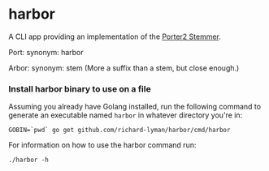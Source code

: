 # harbor

A CLI app providing an implementation of the [Porter2 Stemmer](https://snowballstem.org/algorithms/english/stemmer.html).

Port: synonym: harbor

Arbor: synonym: stem (More a suffix than a stem, but close enough.)

### Install harbor binary to use on a file

Assuming you already have Golang installed, run the following command to generate an executable named ```harbor``` in whatever directory you're in:

```
GOBIN=`pwd` go get github.com/richard-lyman/harbor/cmd/harbor
```

For information on how to use the harbor command run:

```
./harbor -h
```
